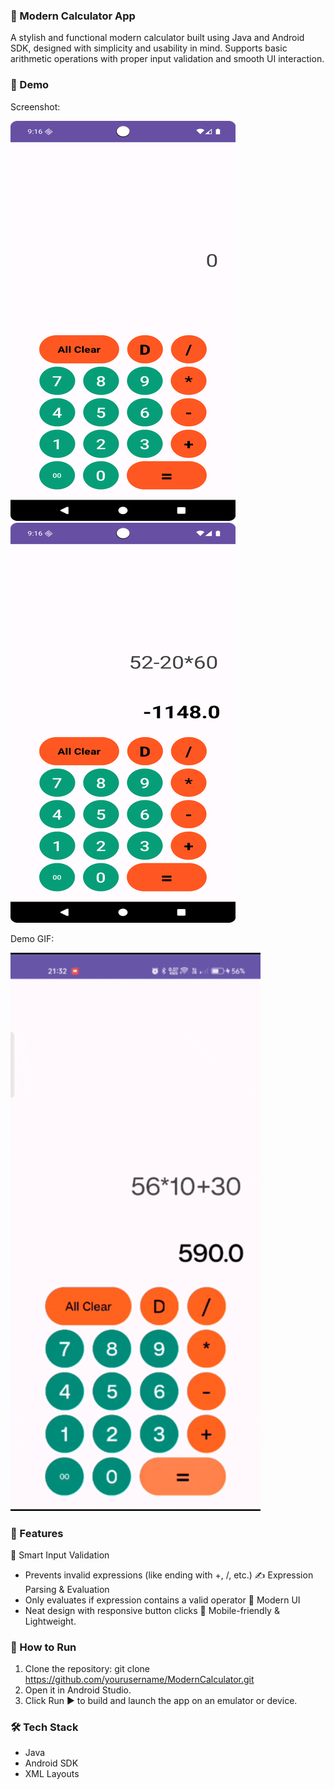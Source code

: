 ### 🧮 Modern Calculator App
A stylish and functional modern calculator built using Java and Android SDK, designed with simplicity and usability in mind.
Supports basic arithmetic operations with proper input validation and smooth UI interaction.


### 📸 Demo
Screenshot:

![Calculator UI](assets/Screenshot_1.png)
![Calculation UI](assets/Screenshot_2.png)

Demo GIF:

![Calculation Example](assets/demo.gif)


### 🚀 Features
🧠 Smart Input Validation
  - Prevents invalid expressions (like ending with +, /, etc.)
✍️ Expression Parsing & Evaluation
  - Only evaluates if expression contains a valid operator
🎨 Modern UI
  - Neat design with responsive button clicks
📱 Mobile-friendly & Lightweight.


### 🔧 How to Run
1. Clone the repository:
git clone https://github.com/yourusername/ModernCalculator.git
2. Open it in Android Studio.
3. Click Run ▶️ to build and launch the app on an emulator or device.


### 🛠️ Tech Stack
- Java
- Android SDK
- XML Layouts
